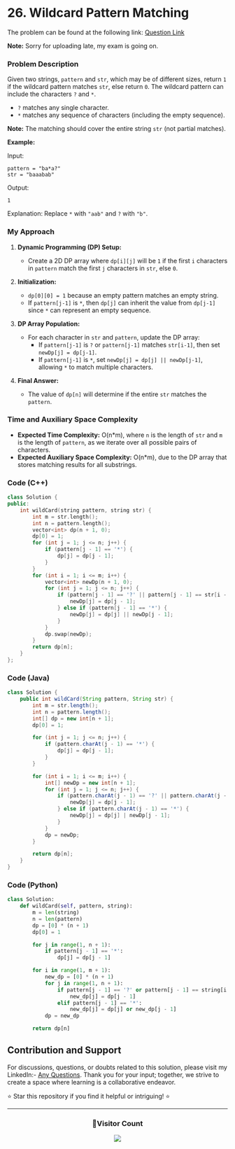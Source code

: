 # **26. Wildcard Pattern Matching**

The problem can be found at the following link: [Question Link](https://www.geeksforgeeks.org/problems/wildcard-pattern-matching/1)

**Note:** Sorry for uploading late, my exam is going on.

### Problem Description

Given two strings, `pattern` and `str`, which may be of different sizes, return `1` if the wildcard pattern matches `str`, else return `0`. The wildcard pattern can include the characters `?` and `*`.

- `?` matches any single character.
- `*` matches any sequence of characters (including the empty sequence).

**Note:** The matching should cover the entire string `str` (not partial matches).

**Example:**

Input:

```
pattern = "ba*a?"
str = "baaabab"
```

Output:

```
1
```

Explanation: Replace `*` with `"aab"` and `?` with `"b"`.

### My Approach

1. **Dynamic Programming (DP) Setup:**

   - Create a 2D DP array where `dp[i][j]` will be `1` if the first `i` characters in `pattern` match the first `j` characters in `str`, else `0`.

2. **Initialization:**

   - `dp[0][0] = 1` because an empty pattern matches an empty string.
   - If `pattern[j-1]` is `*`, then `dp[j]` can inherit the value from `dp[j-1]` since `*` can represent an empty sequence.

3. **DP Array Population:**

   - For each character in `str` and `pattern`, update the DP array:
     - If `pattern[j-1]` is `?` or `pattern[j-1]` matches `str[i-1]`, then set `newDp[j] = dp[j-1]`.
     - If `pattern[j-1]` is `*`, set `newDp[j] = dp[j] || newDp[j-1]`, allowing `*` to match multiple characters.

4. **Final Answer:**
   - The value of `dp[n]` will determine if the entire `str` matches the `pattern`.

### Time and Auxiliary Space Complexity

- **Expected Time Complexity:** O(n\*m), where `n` is the length of `str` and `m` is the length of `pattern`, as we iterate over all possible pairs of characters.
- **Expected Auxiliary Space Complexity:** O(n\*m), due to the DP array that stores matching results for all substrings.

### Code (C++)

```cpp
class Solution {
public:
    int wildCard(string pattern, string str) {
        int m = str.length();
        int n = pattern.length();
        vector<int> dp(n + 1, 0);
        dp[0] = 1;
        for (int j = 1; j <= n; j++) {
            if (pattern[j - 1] == '*') {
                dp[j] = dp[j - 1];
            }
        }
        for (int i = 1; i <= m; i++) {
            vector<int> newDp(n + 1, 0);
            for (int j = 1; j <= n; j++) {
                if (pattern[j - 1] == '?' || pattern[j - 1] == str[i - 1]) {
                    newDp[j] = dp[j - 1];
                } else if (pattern[j - 1] == '*') {
                    newDp[j] = dp[j] || newDp[j - 1];
                }
            }
            dp.swap(newDp);
        }
        return dp[n];
    }
};
```

### Code (Java)

```java
class Solution {
    public int wildCard(String pattern, String str) {
        int m = str.length();
        int n = pattern.length();
        int[] dp = new int[n + 1];
        dp[0] = 1;

        for (int j = 1; j <= n; j++) {
            if (pattern.charAt(j - 1) == '*') {
                dp[j] = dp[j - 1];
            }
        }

        for (int i = 1; i <= m; i++) {
            int[] newDp = new int[n + 1];
            for (int j = 1; j <= n; j++) {
                if (pattern.charAt(j - 1) == '?' || pattern.charAt(j - 1) == str.charAt(i - 1)) {
                    newDp[j] = dp[j - 1];
                } else if (pattern.charAt(j - 1) == '*') {
                    newDp[j] = dp[j] | newDp[j - 1];
                }
            }
            dp = newDp;
        }

        return dp[n];
    }
}
```

### Code (Python)

```python
class Solution:
    def wildCard(self, pattern, string):
        m = len(string)
        n = len(pattern)
        dp = [0] * (n + 1)
        dp[0] = 1

        for j in range(1, n + 1):
            if pattern[j - 1] == '*':
                dp[j] = dp[j - 1]

        for i in range(1, m + 1):
            new_dp = [0] * (n + 1)
            for j in range(1, n + 1):
                if pattern[j - 1] == '?' or pattern[j - 1] == string[i - 1]:
                    new_dp[j] = dp[j - 1]
                elif pattern[j - 1] == '*':
                    new_dp[j] = dp[j] or new_dp[j - 1]
            dp = new_dp

        return dp[n]
```

## Contribution and Support

For discussions, questions, or doubts related to this solution, please visit my LinkedIn:- [Any Questions](https://www.linkedin.com/in/patel-hetkumar-sandipbhai-8b110525a/). Thank you for your input; together, we strive to create a space where learning is a collaborative endeavor.

⭐ Star this repository if you find it helpful or intriguing! ⭐

---

<div align=center>
  <h3><b>📍Visitor Count</b></h3>
</div>

<p align="center" >   
  <img src="https://visitor-badge.laobi.icu/badge?page_id=Hunterdii.GeeksforGeeks-POTD" />  
</p>
